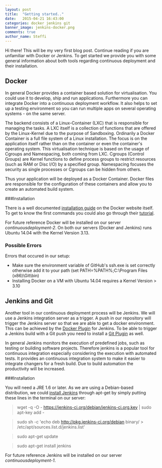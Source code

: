 ```yaml
---
layout: post
title:  "Getting started.."
date:   2015-04-21 16:43:00
categories: docker jenkins git
banner_image: jenkins-docker.png
comments: true
author_name: Steffi
---
```


Hi there! This will be my very first blog post. Continue reading if you are unfamiliar with Docker or Jenkins. To get started we provide you with some general information about both tools regarding continuous deployment and their installation.

## Docker

In general Docker provides a container based solution for virtualisation. You could use it to develop, ship and run applications. Furthermore you can integrate Docker into a continuous deployment workflow. It also helps to set up a testing environment so you can run multiple apps on several operating systems - on the same server. 

The backend consists of a Linux-Container (LXC) that is responsible for managing the tasks. A LXC itself is a collection of functions that are offered by the Linux-Kernel due to the purpose of Sandboxing. Ordinarily a Docker Container is a full file system of a Linux installation. The focus is on the application itself rather than on the container or even the container's operating system. 
This virtualisation technique is based on the usage of Cgroups and Namespacing, both coming from LXC. Cgroups (Control Groups) are Kernel functions to define process groups to restrict resources (such as RAM or Disc I/O) by a specified group. Namespacing focuses the security as single processes or Cgroups can be hidden from others. 

Thus your application will be deployed as a Docker Container. Docker files are responsible for the configuration of these containers and allow you to create an automated build system. 


###Installation

There is a well documented [installation guide](https://docs.docker.com/installation/#installation) on the Docker website itself. To get to know the first commands you could also go through their [tutorial](https://www.docker.com/tryit/#).

For future reference Docker will be installed on our server *continuousdeployment-2*. On both our servers (Docker and Jenkins) runs Ubuntu 14.04 with the Kernel Version 3.13.


### Possible Errors 

Errors that occured in our setup: 

* Make sure the environment variable of GitHub's ssh.exe is set correctly otherwise add it to your path (set PATH=%PATH%;C:\Program Files (x86)\Git\bin) 
* Installing Docker on a VM with Ubuntu 14.04 requires a Kernel Version > 3.10 


## Jenkins and Git

Another tool in our continuous deployment process will be Jenkins. We will use a Jenkins integration server as a trigger. A push in our repository will trigger the Jenkins server so that we are able to get a docker environment. This can be achieved by the [Docker Plugin](https://wiki.jenkins-ci.org/display/JENKINS/Docker+Plugin) for Jenkins. 
To be able to trigger a Jenkins build with a Git push you need to install a [Git Plugin](https://wiki.jenkins-ci.org/display/JENKINS/Git+Plugin) as well. 

In general Jenkins monitors the execution of predefined jobs, such as testing or building software projects. Therefore jenkins is a popular tool for continuous integration especially considering the execution with automated tests. It provides an continuous integration system to make it easier to integrate changers for a fresh build. Due to build automation the productivity will be increased. 

###Installation

You will need a JRE 1.6 or later. As we are using a Debian-based distribution, we could [install Jenkins](https://wiki.jenkins-ci.org/display/JENKINS/Installing+Jenkins+on+Ubuntu) through apt-get by simply putting these lines in the terminal on our server:

> wget -q -O - https://jenkins-ci.org/debian/jenkins-ci.org.key | sudo apt-key add -

> sudo sh -c 'echo deb http://pkg.jenkins-ci.org/debian binary/ > /etc/apt/sources.list.d/jenkins.list'

> sudo apt-get update

> sudo apt-get install jenkins

For future reference Jenkins will be installed on our server *continuousdeployment-1*. 
